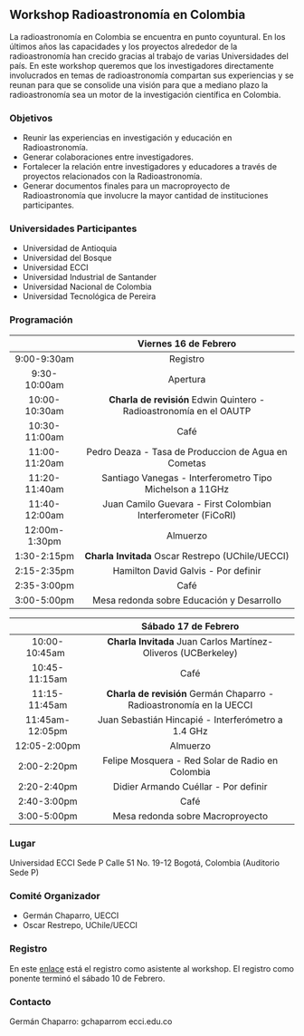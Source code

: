 ## Workshop Radioastronomía en Colombia
La radioastronomía en Colombia se encuentra en punto coyuntural. En los últimos años las capacidades y los proyectos alrededor de la radioastronomía han crecido gracias al trabajo de varias Universidades del país. En este workshop queremos que los investigadores directamente involucrados en temas de radioastronomía compartan sus experiencias y se reunan para que se consolide una visión para que a mediano plazo la radioastronomía sea un motor de la investigación científica en Colombia.

### Objetivos

- Reunir las experiencias en investigación y educación en Radioastronomía.
- Generar colaboraciones entre investigadores.
- Fortalecer la relación entre investigadores y educadores a través de proyectos relacionados con la Radioastronomía.
- Generar documentos finales para un macroproyecto de Radioastronomía que involucre la mayor cantidad de instituciones participantes.

### Universidades Participantes

- Universidad de Antioquia
- Universidad del Bosque
- Universidad ECCI
- Universidad Industrial de Santander
- Universidad Nacional de Colombia
- Universidad Tecnológica de Pereira

### Programación

| |Viernes 16 de Febrero |
| :-------------: |:-------------:| 
| 9:00-9:30am  | Registro | 
| 9:30-10:00am    | Apertura      |   
| 10:00-10:30am | **Charla de revisión** Edwin Quintero - Radioastronomía en el OAUTP  |   
| 10:30-11:00am | Café |   
| 11:00-11:20am | Pedro Deaza - Tasa de Produccion de Agua en Cometas |
| 11:20-11:40am | Santiago Vanegas - Interferometro Tipo Michelson a 11GHz |
| 11:40-12:00am | Juan Camilo Guevara - First Colombian Interferometer (FiCoRI) |
| 12:00m-1:30pm | Almuerzo |
| 1:30-2:15pm | **Charla Invitada** Oscar Restrepo (UChile/UECCI) |
| 2:15-2:35pm | Hamilton David Galvis - Por definir |
| 2:35-3:00pm | Café |
| 3:00-5:00pm | Mesa redonda sobre Educación y Desarrollo|

| |Sábado 17 de Febrero |
|:-------------: |:-------------:| 
| 10:00-10:45am    | **Charla Invitada** Juan Carlos Martínez-Oliveros (UCBerkeley) |   
| 10:45-11:15am | Café |   
| 11:15-11:45am | **Charla de revisión** Germán Chaparro  - Radioastronomía en la UECCI |
| 11:45am-12:05pm | Juan Sebastián Hincapié - Interferómetro a 1.4 GHz |
| 12:05-2:00pm | Almuerzo |
| 2:00-2:20pm | Felipe Mosquera - Red Solar de Radio en Colombia  |
| 2:20-2:40pm | Didier Armando Cuéllar - Por definir |
| 2:40-3:00pm | Café |
| 3:00-5:00pm | Mesa redonda sobre Macroproyecto|

### Lugar

Universidad ECCI Sede P
Calle 51 No. 19-12
Bogotá, Colombia (Auditorio Sede P)

### Comité Organizador

- Germán Chaparro, UECCI
- Oscar Restrepo, UChile/UECCI

### Registro

En este [enlace](https://docs.google.com/forms/d/e/1FAIpQLSdygd2Sgx9Wd5Gs4Se63Wjz388Wa_7PAV_fwY7XMIJ4Gn2n-w/viewform?usp=sf_link) está el registro como asistente al workshop. El registro como ponente terminó el sábado 10 de Febrero.

### Contacto

Germán Chaparro: gchaparrom ecci.edu.co
